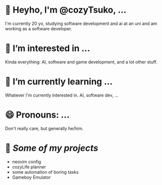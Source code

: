 # 👋 Heyho, I'm @cozyTsuko, ...
I'm currently 20 yo, studying software development and ai at an uni and am working as a software developer.
# 👀 I’m interested in ...
Kinda everything: AI, software and game development, and a lot other stuff.
# 🌱 I’m currently learning ...
Whatever I'm currently interested in. AI, software dev, ...
# 😄 Pronouns: ...
Don't really care, but generally he/him.
# 🤖 ***Some of my projects***
- neovim config
- cozyLife planner
- some automation of boring tasks
- Gameboy Emulator
